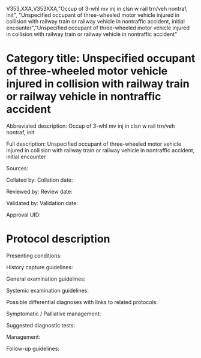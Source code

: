 V353,XXA,V353XXA,"Occup of 3-whl mv inj in clsn w rail trn/veh nontraf, init", "Unspecified occupant of three-wheeled motor vehicle injured in collision with railway train or railway vehicle in nontraffic accident, initial encounter","Unspecified occupant of three-wheeled motor vehicle injured in collision with railway train or railway vehicle in nontraffic accident"
# Category title: Unspecified occupant of three-wheeled motor vehicle injured in collision with railway train or railway vehicle in nontraffic accident

Abbreviated description: Occup of 3-whl mv inj in clsn w rail trn/veh nontraf, init

Full description: Unspecified occupant of three-wheeled motor vehicle injured in collision with railway train or railway vehicle in nontraffic accident, initial encounter

Sources:

Collated by:
Collation date:

Reviewed by:
Review date:

Validated by:
Validation date:

Approval UID:

# Protocol description

Presenting conditions:

History capture guidelines:

General examination guidelines:

Systemic examination guidelines:

Possible differential diagnoses with links to related protocols:

Symptomatic / Palliative management:

Suggested diagnostic tests:

Management:

Follow-up guidelines:
